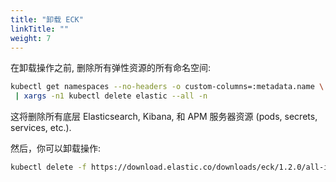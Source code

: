 ```yaml
---
title: "卸载 ECK"
linkTitle: ""
weight: 7
---
```


在卸载操作之前, 删除所有弹性资源的所有命名空间:

```sh
kubectl get namespaces --no-headers -o custom-columns=:metadata.name \
 | xargs -n1 kubectl delete elastic --all -n
```

这将删除所有底层 Elasticsearch, Kibana, 和 APM 服务器资源 (pods, secrets, services, etc.).

然后，你可以卸载操作:

```sh
kubectl delete -f https://download.elastic.co/downloads/eck/1.2.0/all-in-one.yaml
```
